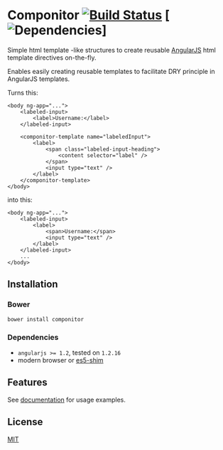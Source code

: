 Componitor [![Build Status](https://secure.travis-ci.org/NitorCreations/componitor.png)](https://travis-ci.org/NitorCreations/componitor) [![Dependencies](https://david-dm.org/NitorCreations/componitor.png)]
=========

  Simple html template -like structures to create reusable [AngularJS](https://angularjs.org) html template directives on-the-fly.
  
  Enables easily creating reusable templates to facilitate DRY principle in AngularJS templates.
  
Turns this:

    <body ng-app="...">
    	<labeled-input>
        	<label>Username:</label>
        </labeled-input>
        
        <componitor-template name="labeledInput">
        	<label>
            	<span class="labeled-input-heading">
                	<content selector="label" />
                </span>
                <input type="text" />
            </label>
        </componitor-template>
    </body>

into this:

    <body ng-app="...">
    	<labeled-input>
        	<label>
            	<span>Username:</span>
                <input type="text" />
        	</label>
        </labeled-input>
        ...
    </body>

## Installation

### Bower

    bower install componitor
    
### Dependencies
* `angularjs >= 1.2`, tested on `1.2.16`
*  modern browser or [es5-shim](https://github.com/es-shims/es5-shim)

## Features

See [documentation](https://nitorcreations.github.io/componitor/) for usage examples.

## License

  [MIT](LICENSE)
